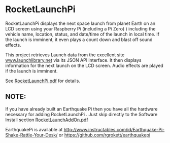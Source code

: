 # RocketLaunchPi
RocketLaunchPi displays the next space launch from planet Earth on an LCD screen using your Raspberry Pi (including a Pi Zero) ) including the vehicle name, location, status, and date/time of the launch in local time.  If the launch is imminent, it even plays a count down and blast off sound effects. 

This project retrieves Launch data from the excellent site www.launchlibrary.net via its JSON API interface. It then displays information for the next launch on the LCD screen. Audio effects are played if the launch is imminent.

See [RocketLaunchPi.pdf](RocketLaunchPi.pdf) for details.


## NOTE: 
If you have already built an Earthquake Pi then you have all the hardware necessary for adding RocketLaunchPi . Just skip directly to the Software Install section [RocketLaunchAddOn.pdf](RocketLaunchAddOn.pdf) 

EarthquakePi is available at http://www.instructables.com/id/Earthquake-Pi-Shake-Rattle-Your-Desk/ or https://github.com/rgrokett/earthquakepi

